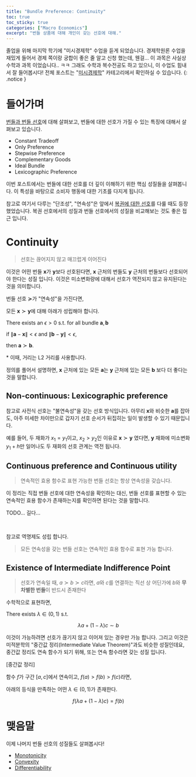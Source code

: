 ```yaml
---
title: "Bundle Preference: Continuity"
toc: true
toc_sticky: true
categories: ["Macro Economics"]
excerpt: "번들 상품에 대해 개인이 갖는 선호에 대해."
---
```


졸업을 위해 마지막 학기에 "미시경제학" 수업을 듣게 되었습니다.
경제학원론 수업을 재밌게 들어서 경제 쪽이랑 궁합이 좋은 줄 알고 신청 했는데, 웬걸... 이 과목은 사실상 수학과 과목 이었습니다.. ㅋㅋ 그래도 수학과 복수전공도 하고 있으니, 이 수업도 힘내서 잘 들어봅시다!
전체 포스트는 "[미시경제학](/categories/micro-economics)" 카테고리에서 확인하실 수 있습니다.
{: .notice }

# 들어가며

[번들과 번들 선호](/2025/04/12/bundles-of-goods/)에 대해 살펴보고, 번들에 대한 선호가 가질 수 있는 특징에 대해서 살펴보고 있습니다.

- Constant Tradeoff
- Only Preference
- Stepwise Preference
- Complementary Goods
- Ideal Bundle
- Lexicographic Preference

이번 포스트에서는 번들에 대한 선호를 더 깊이 이해하기 위한 핵심 성질들을 살펴봅니다. 이 특성을 바탕으로 소비자 행동에 대한 기초를 다지게 됩니다.

참고로 여기서 다루는 "단조성", "연속성"은 앞에서 [복권에 대한 선호](/2025/03/19/lotteries/)를 다룰 때도 등장 했었습니다. 복권 선호에서의 성질과 번들 선호에서의 성질을 비교해보는 것도 좋은 접근 입니다.

# Continuity

> 선호는 끊어지지 않고 매끄럽게 이어진다

이것은 어떤 번들 $\mathbf{x}$가 $\mathbf{y}$보다 선호된다면, $\mathbf{x}$ 근처의 번들도 $\mathbf{y}$ 근처의 번들보다 선호되어야 한다는 성질 입니다. 이것은 미소변화량에 대해서 선호가 역전되지 않고 유지된다는 것을 의미합니다.

<div class="definition" markdown="1">

번들 선호 $\succcurlyeq$가 "연속성"을 가진다면,

모든 $\mathbf{x} \succ \mathbf{y}$에 대해 아래가 성립해야 합니다.

There exists an $\epsilon > 0$ s.t. for all bundle $\mathbf{a}, \mathbf{b}$

if $\| \mathbf{a} - \mathbf{x} \| < \epsilon$ and $\| \mathbf{b} - \mathbf{y} \| < \epsilon$,

then $\mathbf{a} \succ \mathbf{b}$.

\* 이때, 거리는 L2 거리를 사용합니다.

</div>

정의를 풀어서 설명하면, $\mathbf{x}$ 근처에 있는 모든 $\mathbf{a}$는 $\mathbf{y}$ 근처에 있는 모든 $\mathbf{b}$ 보다 더 좋다는 것을 말합니다.


## Non-continuous: Lexicographic preference

참고로 사전식 선호는 "불연속성"을 갖는 선호 방식입니다. 아무리 $\mathbf{x}$와 비슷한 $\mathbf{a}$를 잡아도, 아주 미세한 차이만으로 갑자기 선호 순서가 뒤집히는 일이 발생할 수 있기 때문입니다.

예를 들어, 두 재화가 $x_1 = y_1$이고, $x_2 > y_2$인 이유로 $\mathbf{x} \succ \mathbf{y}$ 였다면, $\mathbf{y}$ 재화에 미소변화 $y_1 + h$만 일어나도 두 재화의 선호 관계는 역전 됩니다.


## Continuous preference and Continuous utility

> 연속적인 효용 함수로 표현 가능한 번들 선호는 항상 연속성을 갖습니다.

이 정리는 직접 번들 선호에 대한 연속성을 확인하는 대신, 번들 선호를 표현할 수 있는 연속적인 효용 함수가 존재하는지를 확인하면 된다는 것을 말합니다.

<div class="proof" markdown="1">

TODO... 길다...

</div>

<br/>

참고로 역명제도 성립 합니다.

> 모든 연속성을 갖는 번들 선호는 연속적인 효용 함수로 표현 가능 합니다.

## Existence of Intermediate Indifference Point

> 선호가 연속일 때, $a \succ b \succ c$라면,
> $a$와 $c$를 연결하는 직선 상 어딘가에 $b$와 **무차별한 번들**이 반드시 존재한다

수학적으로 표현하면,

<div class="theorem" markdown="1">

There exists $\lambda \in (0, 1)$ s.t.

$$
\lambda a + (1 - \lambda) c \sim b
$$

</div>

이것이 가능하려면 선호가 끊기지 않고 이어져 있는 경우만 가능 합니다. 그리고 이것은 미적분학의 "중간값 정리(Intermediate Value Theorem)"과도 비슷한 성질인데요, 중간값 정리도 연속 함수가 되기 위해, 또는 연속 함수라면 갖는 성질 입니다.

<div class="theorem" markdown="1">

[중간값 정리]

함수 $f$가 구간 $[a, c]$에서 연속이고, $f(a) > f(b) > f(c)$라면,

아래의 등식을 만족하는 어떤 $\lambda \in (0, 1)$가 존재한다.

$$
f(\lambda a + (1 - \lambda) c) = f(b)
$$

</div>

# 맺음말

이제 나머지 번들 선호의 성질들도 살펴봅시다!

- [Monotonicity](/2025/04/13/bundle-preference-monotonicity/)
- [Convexity](/2025/04/14/bundle-preference-convexity/)
- [Differentiability](/2025/04/14/bundle-preference-differentiability/)

